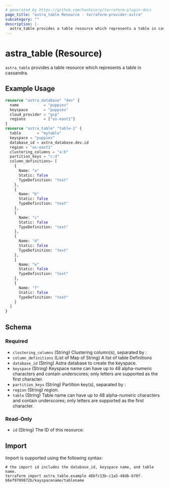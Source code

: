 ```yaml
---
# generated by https://github.com/hashicorp/terraform-plugin-docs
page_title: "astra_table Resource - terraform-provider-astra"
subcategory: ""
description: |-
  astra_table provides a table resource which represents a table in cassandra.
---
```


# astra_table (Resource)

`astra_table` provides a table resource which represents a table in cassandra.

## Example Usage

```terraform
resource "astra_database" "dev" {
  name           = "puppies"
  keyspace       = "puppies"
  cloud_provider = "gcp"
  regions        = ["us-east1"]
}
resource "astra_table" "table-1" {
  table       = "mytable"
  keyspace = "puppies"
  database_id = astra_database.dev.id
  region = "us-east1"
  clustering_columns = "a:b"
  partition_keys = "c:d"
  column_definitions= [
    {
      Name: "a"
      Static: false
      TypeDefinition: "text"
    },
    {
      Name: "b"
      Static: false
      TypeDefinition: "text"
    },
    {
      Name: "c"
      Static: false
      TypeDefinition: "text"
    },
    {
      Name: "d"
      Static: false
      TypeDefinition: "text"
    },
    {
      Name: "e"
      Static: false
      TypeDefinition: "text"
    },
    {
      Name: "f"
      Static: false
      TypeDefinition: "text"
    }
  ]
}
```

<!-- schema generated by tfplugindocs -->
## Schema

### Required

- `clustering_columns` (String) Clustering column(s), separated by :
- `column_definitions` (List of Map of String) A list of table Definitions
- `database_id` (String) Astra database to create the keyspace.
- `keyspace` (String) Keyspace name can have up to 48 alpha-numeric characters and contain underscores; only letters are supported as the first character.
- `partition_keys` (String) Partition key(s), separated by :
- `region` (String) region.
- `table` (String) Table name can have up to 48 alpha-numeric characters and contain underscores; only letters are supported as the first character.

### Read-Only

- `id` (String) The ID of this resource.

## Import

Import is supported using the following syntax:

```shell
# the import id includes the database_id, keyspace name, and table name.
terraform import astra_table.example 48bfc13b-c1a5-48db-b70f-b6ef9709872b/kayspacename/tablename
```
